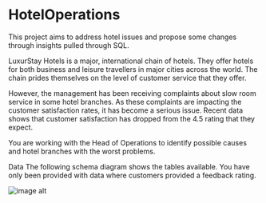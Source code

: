 # HotelOperations
This project aims to address hotel issues and propose some changes through insights pulled through SQL.

LuxurStay Hotels is a major, international chain of hotels. They offer hotels for both business and leisure travellers in major cities across the world. The chain prides themselves on the level of customer service that they offer.

However, the management has been receiving complaints about slow room service in some hotel branches. As these complaints are impacting the customer satisfaction rates, it has become a serious issue. Recent data shows that customer satisfaction has dropped from the 4.5 rating that they expect.

You are working with the Head of Operations to identify possible causes and hotel branches with the worst problems.

Data
The following schema diagram shows the tables available. You have only been provided with data where customers provided a feedback rating.

![image alt](https://media.discordapp.net/attachments/1318359060336087171/1401031049932308500/877c19bd-993b-4277-ad04-cefe03ba3542.png?ex=688ecb58&is=688d79d8&hm=ec3c4f683529abf51f324b33fe773e9fc22f6ae228185d0374f5ad62ea5a7525&=&format=webp&quality=lossless)
